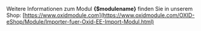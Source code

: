 Weitere Informationen zum Modul **{$modulename}** finden Sie in unserem Shop:
[https://www.oxidmodule.com](https://www.oxidmodule.com/OXID-eShop/Module/Importer-fuer-Oxid-EE-Import-Modul.html)
